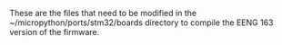 These are the files that need to be modified in the ~/micropython/ports/stm32/boards directory to compile the EENG 163 version of the firmware.
